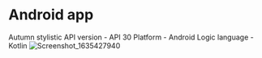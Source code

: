 # Android app
Autumn stylistic
API version - API 30
Platform - Android
Logic language - Kotlin
![Screenshot_1635427940](https://user-images.githubusercontent.com/61781754/139266192-462c868d-50fc-4cfd-85b2-7a9067c70b5e.png)
